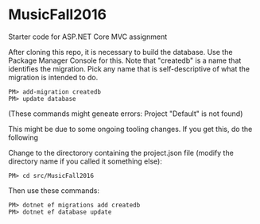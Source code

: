 # MusicFall2016

Starter code for ASP.NET Core MVC assignment

After cloning this repo, it is necessary to build the database. Use the Package Manager Console for this. Note that "createdb" is a name that identifies the migration. Pick any name that is self-descriptive of what the migration is intended to do.

    PM> add-migration createdb
    PM> update database

(These commands might geneate errors: Project "Default" is not found)

This might be due to some ongoing tooling changes. If you get this, do the following

Change to the directorory containing the project.json file (modify the directory name if you called it something else):

    PM> cd src/MusicFall2016

Then use these commands:

    PM> dotnet ef migrations add createdb
    PM> dotnet ef database update
